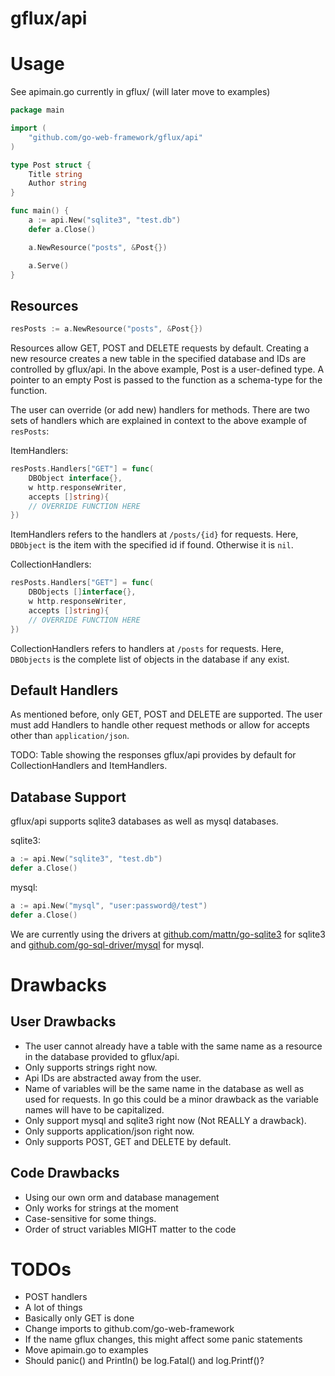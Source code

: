 gflux/api
===

# Usage
See apimain.go currently in gflux/ (will later move to examples)

```go
package main

import (
    "github.com/go-web-framework/gflux/api"
)

type Post struct {
    Title string
    Author string
}

func main() {
    a := api.New("sqlite3", "test.db")
    defer a.Close()

    a.NewResource("posts", &Post{})

    a.Serve()
}
```

## Resources

```go
resPosts := a.NewResource("posts", &Post{})
```
Resources allow GET, POST and DELETE requests by default. Creating a new resource creates a new table in the specified database and IDs are controlled by gflux/api. In the above example, Post is a user-defined type. A pointer to an empty Post is passed to the function as a schema-type for the function.

The user can override (or add new) handlers for methods. There are two sets of handlers which are explained in context to the above example of ```resPosts```:

ItemHandlers:
```go
resPosts.Handlers["GET"] = func(
    DBObject interface{},
    w http.responseWriter,
    accepts []string){
    // OVERRIDE FUNCTION HERE
})
```
ItemHandlers refers to the handlers at ```/posts/{id}``` for requests. Here, ```DBObject``` is the item with the specified id if found. Otherwise it is ```nil```.

CollectionHandlers:
```go
resPosts.Handlers["GET"] = func(
    DBObjects []interface{},
    w http.responseWriter,
    accepts []string){
    // OVERRIDE FUNCTION HERE
})
```
CollectionHandlers refers to handlers at ```/posts``` for requests. Here, ```DBObjects``` is the complete list of objects in the database if any exist.

## Default Handlers

As mentioned before, only GET, POST and DELETE are supported. The user must add Handlers to handle other request methods or allow for accepts other than ```application/json```.

TODO: Table showing the responses gflux/api provides by default for CollectionHandlers and ItemHandlers.

## Database Support

gflux/api supports sqlite3 databases as well as mysql databases.

sqlite3:
```go
a := api.New("sqlite3", "test.db")
defer a.Close()
```

mysql:
```go
a := api.New("mysql", "user:password@/test")
defer a.Close()
```

We are currently using the drivers at [github.com/mattn/go-sqlite3]([github.com/mattn/go-sqlite3]) for sqlite3 and [github.com/go-sql-driver/mysql](github.com/go-sql-driver/mysql) for mysql.

# Drawbacks

## User Drawbacks
* The user cannot already have a table with the same name as a resource in the database provided to gflux/api.
* Only supports strings right now.
* Api IDs are abstracted away from the user.
* Name of variables will be the same name in the database as well as used for requests. In go this could be a minor drawback as the variable names will have to be capitalized.
* Only support mysql and sqlite3 right now (Not REALLY a drawback).
* Only supports application/json right now.
* Only supports POST, GET and DELETE by default.

## Code Drawbacks
* Using our own orm and database management
* Only works for strings at the moment
* Case-sensitive for some things.
* Order of struct variables MIGHT matter to the code

# TODOs
* POST handlers
* A lot of things
* Basically only GET is done
* Change imports to github.com/go-web-framework
* If the name gflux changes, this might affect some panic statements
* Move apimain.go to examples
* Should panic() and Println() be log.Fatal() and log.Printf()?
